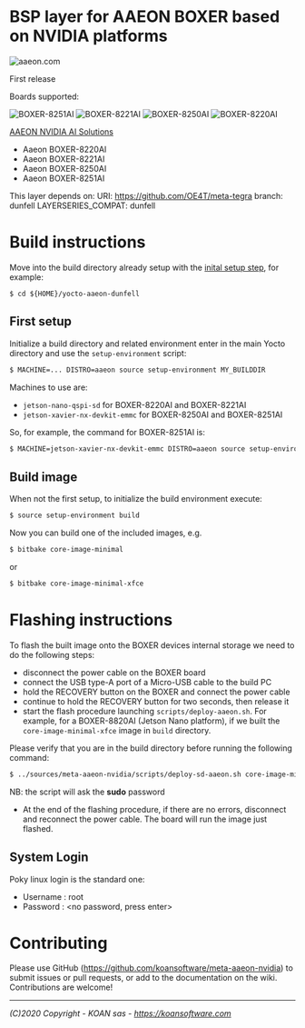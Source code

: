 # BSP layer for AAEON BOXER based on NVIDIA platforms

![aaeon.com](https://www.aaeon.com/emgz/client_logo.png)

First release

Boards supported:

![BOXER-8251AI](https://www.aaeon.com/_media/tmb_200511_tgvakc.jpg) ![BOXER-8221AI](https://www.aaeon.com/_media/tmb_200323_6rboad.jpg) 
![BOXER-8250AI](https://www.aaeon.com/_media/tmb_200511_eqn31v.jpg) ![BOXER-8220AI](https://www.aaeon.com/_media/tmb_200323_s2ho8e.jpg)

[AAEON NVIDIA AI Solutions](https://www.aaeon.com/en/c/aaeon-nvidia-ai-solutions)

* Aaeon BOXER-8220AI
* Aaeon BOXER-8221AI
* Aaeon BOXER-8250AI
* Aaeon BOXER-8251AI

This layer depends on:
URI: https://github.com/OE4T/meta-tegra
branch: dunfell
LAYERSERIES_COMPAT: dunfell

# Build instructions

Move into the build directory already setup with the [inital setup step](https://github.com/koansoftware/koan-aaeon-bsp-repo), for example:

```
$ cd ${HOME}/yocto-aaeon-dunfell
```

## First setup

Initialize a build directory and related environment enter in the main Yocto directory and use the `setup-environment` script:

```bash
$ MACHINE=... DISTRO=aaeon source setup-environment MY_BUILDDIR
```

Machines to use are:

* `jetson-nano-qspi-sd` for BOXER-8220AI and BOXER-8221AI
* `jetson-xavier-nx-devkit-emmc` for BOXER-8250AI and BOXER-8251AI

So, for example, the command for BOXER-8251AI is:

```bash
$ MACHINE=jetson-xavier-nx-devkit-emmc DISTRO=aaeon source setup-environment build
```

## Build image

When not the first setup, to initialize the build environment execute:

```bash
$ source setup-environment build
```

Now you can build one of the included images, e.g.

```bash
$ bitbake core-image-minimal
```
or 

```bash
$ bitbake core-image-minimal-xfce
```

# Flashing instructions

To flash the built image onto the BOXER devices internal storage we need to do the following steps:

* disconnect the power cable on the BOXER board
* connect the USB type-A port of a Micro-USB cable to the build PC
* hold the RECOVERY button on the BOXER and connect the power cable
* continue to hold the RECOVERY button for two seconds, then release it
* start the flash procedure launching `scripts/deploy-aaeon.sh`. For example, for a BOXER-8820AI (Jetson Nano platform), if we built the `core-image-minimal-xfce` image in `build` directory.

Please verify that you are in the build directory before running the following command:
  ```bash
  $ ../sources/meta-aaeon-nvidia/scripts/deploy-sd-aaeon.sh core-image-minimal-xfce jetson-nano-qspi-sd .
  ```
  NB: the script will ask the **sudo** password
* At the end of the flashing procedure, if there are no errors, disconnect and reconnect the power cable. The board will run the image just flashed.

## System Login

Poky linux login is the standard one:

* Username : root
* Password : <no password, press enter>


# Contributing

Please use GitHub (https://github.com/koansoftware/meta-aaeon-nvidia) to submit issues or pull requests, or add to the documentation on the wiki. Contributions are welcome!

------

_(C)2020 Copyright - KOAN sas - <https://koansoftware.com>_
